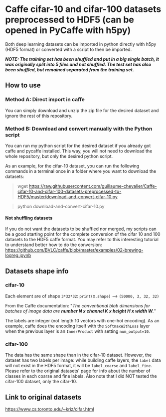 # Caffe cifar-10 and cifar-100 datasets preprocessed to HDF5 (can be opened in PyCaffe with h5py)
Both deep learning datasets can be imported in python directly with h5py (HDF5 format) or converted with a script to then be imported.

***NOTE: The training set has been shuffled and put in a big single batch, it was originally split into 5 files and not shuffled. The test set has also been shuffled, but remained separated from the training set.***


## How to use

### Method A: Direct import in caffe
You can simply download and unzip the zip file for the desired dataset and ignore the rest of this repository.

### Method B: Download and convert manually with the Python script
You can run my python script for the desired dataset if you already got caffe and pycaffe installed. This way, you will not need to download the whole repository, but only the desired python script.

As an example, for the cifar-10 dataset, you can run the following commands in a terminal once in a folder where you want to download the datasets:

>wget https://raw.githubusercontent.com/guillaume-chevalier/Caffe-cifar-10-and-cifar-100-datasets-preprocessed-to-HDF5/master/download-and-convert-cifar-10.py

>python download-and-convert-cifar-10.py

#### Not shuffling datasets
If you do not want the datasets to be shuffled nor merged, my scripts can be a good starting point for the complete conversion of the cifar 10 and 100 datasets to the HDF5 caffe format. You may refer to this interesting tutorial to understand better how to do the conversion: https://github.com/BVLC/caffe/blob/master/examples/02-brewing-logreg.ipynb


## Datasets shape info

### cifar-10
Each element are of shape `3*32*32`:
`print(X.shape)` --> `(50000, 3, 32, 32)`

From the Caffe documentation:
"*The conventional blob dimensions for batches of image data are **number N x channel K x height H x width W**.*"

The labels are integer (not length 10 vectors with one-hot encoding). As an example, caffe does the encoding itself with the `SoftmaxWithLoss` layer when the previous layer is an `InnerProduct` with setting `num_output=10`.

### cifar-100
The data has the same shape than in the cifar-10 dataset. However, the dataset has two labels per image: while building caffe layers, the `label` data will not exist in the HDF5 format, it will be `label_coarse` and `label_fine`. Please refer to the original datasets' page for info about the number of classes in each coarse and fine labels. Also note that I did NOT tested the cifar-100 dataset, only the cifar-10. 

## Link to original datasets
https://www.cs.toronto.edu/~kriz/cifar.html
